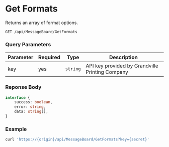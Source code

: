 # Get Formats

Returns an array of format options.

```plaintext
GET /api/MessageBoard/GetFormats
```

### Query Parameters

| Parameter     | Required | Type                                   | Description                                        |
| ------------- | -------- | -------------------------------------- | -------------------------------------------------- |
| key           | yes      | `string`                               | API key provided by Grandville Printing Company    |

### Reponse Body

```typescript
interface {
    success: boolean,
    error: string,
    data: string[],
}
```

### Example

```bash
curl 'https://{origin}/api/MessageBoard/GetFormats?key={secret}'
```
